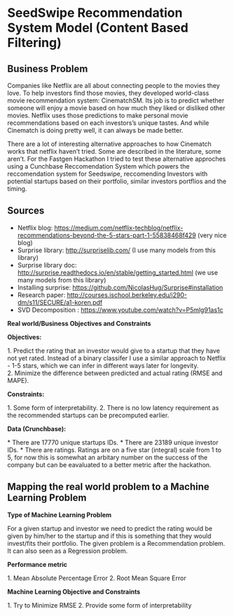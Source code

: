 # SeedSwipe Recommendation System Model (Content Based Filtering)

## Business Problem

<p>Companies like Netflix are all about connecting people to the movies they love. To help investors find those movies, they developed world-class movie recommendation system: CinematchSM. Its job is to predict whether someone will enjoy a movie based on how much they liked or disliked other movies. Netflix uses those predictions to make personal movie recommendations based on each investors’s unique tastes. And while Cinematch is doing pretty well, it can always be made better.</p>

<p>There are a lot of interesting alternative approaches to how Cinematch works that netflix haven’t tried. Some are described in the literature, some aren’t. For the Fastgen Hackathon I tried to test these alternative approches using a Cunchbase Reccomendation System which powers the reccomendation system for Seedswipe, reccomending Investors with potential startups based on their portfolio, similar investors portflios and the timing.</p>


## Sources
* Netflix blog: https://medium.com/netflix-techblog/netflix-recommendations-beyond-the-5-stars-part-1-55838468f429 (very nice blog)
* Surprise library: http://surpriselib.com/ (I use many models from this library)
* Surprise library doc: http://surprise.readthedocs.io/en/stable/getting_started.html (we use many models from this library)
* Installing surprise: https://github.com/NicolasHug/Surprise#installation
* Research paper: http://courses.ischool.berkeley.edu/i290-dm/s11/SECURE/a1-koren.pdf 
* SVD Decomposition : https://www.youtube.com/watch?v=P5mlg91as1c

<p><b>Real world/Business Objectives and Constraints</b></p> 

<p><b>Objectives:</b></p>
1.	Predict the rating that an investor would give to a startup that they have not yet rated. Instead of a binary classifer I use a similar approach to Netflix - 1-5 stars, which we can infer in different ways later for longevity.<br>
2.	Minimize the difference between predicted and actual rating (RMSE and MAPE).

<p><b>Constraints:</b></p>
1.	Some form of interpretability.
2.	There is no low latency requirement as the recommended startups can be precomputed earlier.

<p><b>Data (Crunchbase):</b></p>
* There are 17770 unique startups IDs.
* There are 23189 unique investor IDs.
* There are ratings. Ratings are on a five star (integral) scale from 1 to 5, for now this is somewhat an arbitary number on the success of the company but can be eavaluated to a better metric after the hackathon.

## Mapping the real world problem to a Machine Learning Problem

<p><b>Type of Machine Learning Problem</b></p>
<p>
For a given startup and investor we need to predict the rating would be given by him/her to the startup and if this is something that they would invest/fits their portfolio. The given problem is a Recommendation problem. It can also seen as a Regression problem.
</p>

<p><b>Performance metric</b></p>
1. Mean Absolute Percentage Error
2. Root Mean Square Error


<p><b>Machine Learning Objective and Constraints</b></p>
1. Try to Minimize RMSE
2. Provide some form of interpretability
